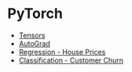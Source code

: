 # PyTorch

* [Tensors](https://github.com/keshav-b/PyTorch/blob/master/Introduction/introduction.ipynb)
* [AutoGrad](https://github.com/keshav-b/PyTorch/blob/master/Introduction/AutoGrad.ipynb)
* [Regression - House Prices ](https://github.com/keshav-b/PyTorch/blob/master/Regression/House%20Prices.ipynb)
* [Classification - Customer Churn](https://github.com/keshav-b/PyTorch/blob/master/Classification/Classification.ipynb)

